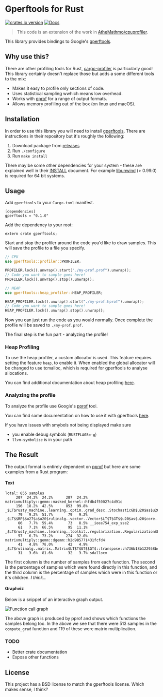 # Gperftools for Rust

[![crates.io version][crate-shield]][crate] [![Docs][docs-shield]][docs]

> This code is an extension of the work in [AtheMathmo/cpuprofiler](https://github.com/AtheMathmo/cpuprofiler).

This library provides bindings to Google's [gperftools](https://github.com/gperftools/gperftools).

## Why use this?

There are other profiling tools for Rust, [cargo-profiler](https://github.com/pegasos1/cargo-profiler) is particularly good!
This library certainly doesn't replace those but adds a some different tools to the mix:

- Makes it easy to profile only sections of code.
- Uses statistical sampling wwhich means low overhead.
- Works with [pprof](https://github.com/google/pprof) for a range of output formats.
- Allows memory profiling out of the box (on linux and macOS).

## Installation

In order to use this library you will need to install [gperftools](https://github.com/gperftools/gperftools). There are instructions
in their repository but it's roughly the following:

1. Download package from [releases](https://github.com/gperftools/gperftools/releases)
2. Run `./configure`
3. Run `make install`

There may be some other dependencies for your system - these are explained well in their
[INSTALL](https://github.com/gperftools/gperftools/blob/master/INSTALL) document.
For example [libunwind](http://download.savannah.gnu.org/releases/libunwind/) (> 0.99.0) is required for 64 bit systems.

## Usage

Add `gperftools` to your `Cargo.toml` manifest.

```
[dependencies]
gperftools = "0.1.0"
```

Add the dependency to your root:

```
extern crate gperftools;
```

Start and stop the profiler around the code you'd like to draw samples.
This will save the profile to a file you specify.


```rust
// CPU
use gperftools::profiler::PROFILER;

PROFILER.lock().unwrap().start("./my-prof.prof").unwrap();
// Code you want to sample goes here!
PROFILER.lock().unwrap().stop().unwrap();

// HEAP
use gperftools::heap_profiler::HEAP_PROFILER;

HEAP_PROFILER.lock().unwrap().start("./my-prof.hprof").unwrap();
// Code you want to sample goes here!
HEAP_PROFILER.lock().unwrap().stop().unwrap();

```

Now you can just run the code as you would normally. Once complete the profile will be saved to `./my-prof.prof`.

The final step is the fun part - analyzing the profile!

### Heap Profiling

To use the heap profiler, a custom allocator is used. This feature requires setting the feature `heap`, to enable it. When enabled the global allocator will be changed to use tcmalloc, which is required for gperftools to analyse allocations.

You can find additional documentation about heap profiling [here](https://gperftools.github.io/gperftools/heapprofile.html).

### Analyzing the profile

To analyze the profile use Google's [pprof](https://github.com/google/pprof) tool.

You can find some documentation on how to use it with gperftools [here](https://gperftools.github.io/gperftools/cpuprofile.html).

If you have issues with smybols not being displayed make sure
- you enable debug symbols (`RUSTFLAGS=-g`)
- `llvm-symbolize` is in your path



## The Result

The output format is entirely dependent on [pprof](https://github.com/google/pprof) but here are some examples from a Rust program:

#### Text

```
Total: 855 samples
     207  24.2%  24.2%      207  24.2% matrixmultiply::gemm::masked_kernel::hfdb4f50027c4d91c
     156  18.2%  42.5%      853  99.8% _$LT$rusty_machine..learning..optim..grad_desc..StochasticGD$u20$as$u20$rusty_machine..learning..optim..OptimAlgorithm$LT$M$GT$$GT$::optimize::h2cefcdfbe42a4db8
      79   9.2%  51.7%       79   9.2% _$LT$$RF$$u27$a$u20$rulinalg..vector..Vector$LT$T$GT$$u20$as$u20$core..ops..Mul$LT$T$GT$$GT$::mul::h21ce4ecb4bbcb555
      66   7.7%  59.4%       73   8.5% __ieee754_exp_sse2
      61   7.1%  66.5%       95  11.1% _$LT$rusty_machine..learning..toolkit..regularization..Regularization$LT$T$GT$$GT$::l2_reg_grad::h4dff2e22567a587e
      57   6.7%  73.2%      274  32.0% matrixmultiply::gemm::dgemm::h2d985771431fcfd4
      41   4.8%  78.0%       42   4.9% _$LT$rulinalg..matrix..Matrix$LT$T$GT$$GT$::transpose::h736b18b122958bcd
      31   3.6%  81.6%       32   3.7% sdallocx
```

The first column is the number of samples from each function.
The second is the percentage of samples which were found directly in this function, and the third column is the
percentage of samples which were in this function or it's children. _I think..._

#### Graphviz

Below is a snippet of an interactive graph output.

![Function call graph](./images/pprof-gz.jpg)

The above graph is produced by pprof and shows which functions the samples belong too.
In the above we see that there were 513 samples in the `compute_grad` function and 119 of these were matrix multiplication.

### TODO

- Better crate documentation
- Expose other functions

## License

This project has a BSD license to match the gperftools license. Which makes sense, I think?

[docs-shield]: https://img.shields.io/badge/docs-online-blue.svg?style=flat-square
[docs]: https://docs.rs/crate/gperftools/
[crate-shield]: https://img.shields.io/crates/v/gperftools.svg?style=flat-square
[crate]: https://crates.io/crates/gperftools
